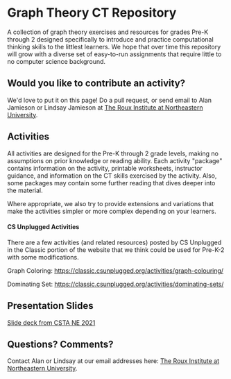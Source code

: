 # Graph Theory CT Repository

A collection of graph theory exercises and resources for grades Pre-K through 2 designed specifically to introduce and practice computational thinking skills to the littlest learners. We hope that over time this repository will grow with a diverse set of easy-to-run assignments that require little to no computer science background. 

## Would you like to contribute an activity?

We'd love to put it on this page! Do a pull request, or send email to Alan Jamieson or Lindsay Jamieson at [The Roux Institute at Northeastern University](https://roux.northeastern.edu/about/our-people/faculty-research/).

## Activities

All activities are designed for the Pre-K through 2 grade levels, making no assumptions on prior knowledge or reading ability. Each activity "package" contains information on the activity, printable worksheets, instructor guidance, and information on the CT skills exercised by the activity. Also, some packages may contain some further reading that dives deeper into the material.

Where appropriate, we also try to provide extensions and variations that make the activities simpler or more complex depending on your learners.

#### CS Unplugged Activities

There are a few activities (and related resources) posted by CS Unplugged in the Classic portion of the website that we think could be used for Pre-K-2 with some modifications.

Graph Coloring: https://classic.csunplugged.org/activities/graph-colouring/

Dominating Set: https://classic.csunplugged.org/activities/dominating-sets/

## Presentation Slides

[Slide deck from CSTA NE 2021](https://github.com/ripark/GraphTheoryCT/raw/main/CSTA%20NE%202021.pdf)

## Questions? Comments?

Contact Alan or Lindsay at our email addresses here: [The Roux Institute at Northeastern University](https://roux.northeastern.edu/about/our-people/faculty-research/).

